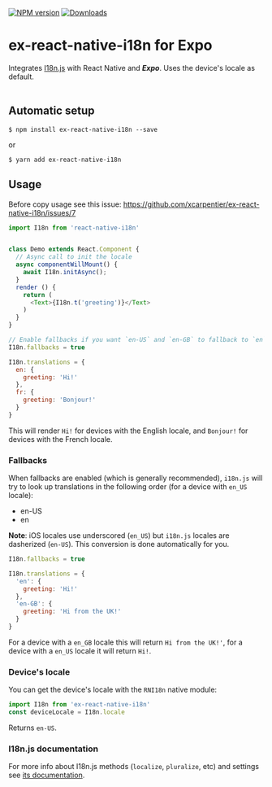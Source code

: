 [![NPM version](https://badge.fury.io/js/ex-react-native-i18n.svg)](http://badge.fury.io/js/ex-react-native-i18n)
[![Downloads](https://img.shields.io/npm/dm/ex-react-native-i18n.svg)](https://www.npmjs.com/package/ex-react-native-i18n)

# ex-react-native-i18n for Expo
Integrates [I18n.js](https://github.com/fnando/i18n-js) with React Native and ***Expo***. Uses the device's locale as default.
<br/>
<br/>

## Automatic setup
`$ npm install ex-react-native-i18n --save`

or

`$ yarn add ex-react-native-i18n`

## Usage

Before copy usage see this issue: https://github.com/xcarpentier/ex-react-native-i18n/issues/7

```javascript
import I18n from 'react-native-i18n'


class Demo extends React.Component {
  // Async call to init the locale
  async componentWillMount() {
    await I18n.initAsync();
  }
  render () {
    return (
      <Text>{I18n.t('greeting')}</Text>
    )
  }
}

// Enable fallbacks if you want `en-US` and `en-GB` to fallback to `en`
I18n.fallbacks = true

I18n.translations = {
  en: {
    greeting: 'Hi!'
  },
  fr: {
    greeting: 'Bonjour!'
  }
}
```

This will render `Hi!` for devices with the English locale, and `Bonjour!` for devices with the French locale.

### Fallbacks
When fallbacks are enabled (which is generally recommended), `i18n.js` will try to look up translations in the following order (for a device with `en_US` locale):
- en-US
- en

**Note**: iOS locales use underscored (`en_US`) but `i18n.js` locales are dasherized (`en-US`). This conversion is done automatically for you.
```js
I18n.fallbacks = true

I18n.translations = {
  'en': {
    greeting: 'Hi!'
  },
  'en-GB': {
    greeting: 'Hi from the UK!'
  }
}
```
For a device with a `en_GB` locale this will return `Hi from the UK!'`, for a device with a `en_US` locale it will return `Hi!`.

### Device's locale
You can get the device's locale with the `RNI18n` native module:
```js
import I18n from 'ex-react-native-i18n'
const deviceLocale = I18n.locale
```

Returns `en-US`.


### I18n.js documentation
For more info about I18n.js methods (`localize`, `pluralize`, etc) and settings see [its documentation](https://github.com/fnando/i18n-js#setting-up).
